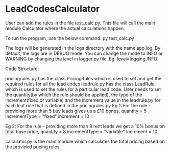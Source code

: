 # LeadCodesCalculator

User can add the rules in the file test_calc.py. This file will call the main module Calculator where the actual calculations happen.


To run the program, use the below command:
py test_calc.py


The logs will be generated in the logs directory with the name app.log. 
By default, the logs are in DEBUG mode. You can change the mode to INFO or WARNING by changing the level in logger.py file.
Eg:
level=logging.INFO


Code Structure:

pricingrules.py has the class PricingRules which is used to set and get the required rules for all the lead codes
leadrule.py has the class LeadRule which is used to set the rules for a particular lead code. 
User needs to set the quantity(by which the rule should be applied), the type of the increment(fixed or variable) and the increment value in the leadrule.py for each leat rule that is defined in the pricingrules.py
Eg 1:
For  the rule  - providing more than 5 buy leads gives us a £10 bonus,
quantity = 5
incrementType = "fixed" 
increment = 10

Eg 2:
For the rule  - providing more than 8 rent leads we get a 10% bonus on total base price,
quantity = 8
incrementType = "variable" 
increment = 10

calculator.py is the main module which calculates the total pricing based on the provided pricing rules
